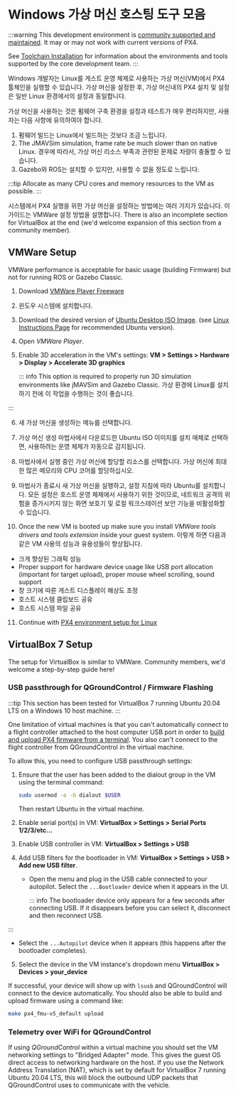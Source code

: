 # Windows 가상 머신 호스팅 도구 모음

:::warning
This development environment is [community supported and maintained](../advanced/community_supported_dev_env.md).
It may or may not work with current versions of PX4.

See [Toolchain Installation](../dev_setup/dev_env.md) for information about the environments and tools supported by the core development team.
:::

Windows 개발자는 Linux를 게스트 운영 체제로 사용하는 가상 머신(VM)에서 PX4 툴체인을 실행할 수 있습니다.
가상 머신을 설정한 후, 가상 머신내의 PX4 설치 및 설정은 일반 Linux 환경에서의 설정과 동일합니다.

가상 머신을 사용하는 것은 펌웨어 구축 환경을 설정과 테스트가 매우 편리하지만, 사용자는 다음 사항에 유의하여야 합니다.

1. 펌웨어 빌드는 Linux에서 빌드하는 것보다 조금 느립니다.
2. The JMAVSim simulation, frame rate be much slower than on native Linux.
   경우에 따라서, 가상 머신 리소스 부족과 관련된 문제로 차량이 충돌할 수 있습니다.
3. Gazebo와 ROS는 설치할 수 있지만, 사용할 수 없을 정도로 느립니다.

:::tip
Allocate as many CPU cores and memory resources to the VM as possible.
:::

시스템에서 PX4 실행을 위한 가상 머신을 설정하는 방법에는 여러 가지가 있습니다.
이 가이드는 VMWare 설정 방법을 설명합니다.
There is also an incomplete section for VirtualBox at the end (we'd welcome expansion of this section from a community member).

## VMWare Setup

VMWare performance is acceptable for basic usage (building Firmware) but not for running ROS or Gazebo Classic.

1. Download [VMWare Player Freeware](https://www.vmware.com/products/workstation-player/workstation-player-evaluation.html)

2. 윈도우 시스템에 설치합니다.

3. Download the desired version of [Ubuntu Desktop ISO Image](https://ubuntu.com/download/desktop).
   (see [Linux Instructions Page](../dev_setup/dev_env_linux.md) for recommended Ubuntu version).

4. Open _VMWare Player_.

5. Enable 3D acceleration in the VM's settings: **VM > Settings > Hardware > Display > Accelerate 3D graphics**

   ::: info
   This option is required to properly run 3D simulation environments like jMAVSim and Gazebo Classic.
   가상 환경에 Linux를 설치하기 전에 이 작업을 수행하는 것이 좋습니다.

:::

6. 새 가상 머신을 생성하는 메뉴를 선택합니다.

7. 가상 머신 생성 마법사에서 다운로드한 Ubuntu ISO 이미지를 설치 매체로 선택하면, 사용하려는 운영 체제가 자동으로 감지됩니다.

8. 마법사에서 실행 중인 가상 머신에 할당할 리소스를 선택합니다.
   가상 머신에 최대한 많은 메모리와 CPU 코어를 할당하십시오.

9. 마법사가 종료시 새 가상 머신을 실행하고, 설정 지침에 따라 Ubuntu를 설치합니다.
   모든 설정은 호스트 운영 체제에서 사용하기 위한 것이므로, 네트워크 공격의 위험을 증가시키지 않는 화면 보호기 및 로컬 워크스테이션 보안 기능을 비활성화할 수 있습니다.

10. Once the new VM is booted up make sure you install _VMWare tools drivers and tools extension_ inside your guest system.
   이렇게 하면 다음과 같은 VM 사용의 성능과 유용성들이 향상됩니다.
   - 크게 향상된 그래픽 성능
   - Proper support for hardware device usage like USB port allocation (important for target upload), proper mouse wheel scrolling, sound support
   - 창 크기에 따른 게스트 디스플레이 해상도 조정
   - 호스트 시스템 클립보드 공유
   - 호스트 시스템 파일 공유

11. Continue with [PX4 environment setup for Linux](../dev_setup/dev_env_linux.md)

## VirtualBox 7 Setup

The setup for VirtualBox is similar to VMWare.
Community members, we'd welcome a step-by-step guide here!

### USB passthrough for QGroundControl / Firmware Flashing

:::tip
This section has been tested for VirtualBox 7 running Ubuntu 20.04 LTS on a Windows 10 host machine.
:::

One limitation of virtual machines is that you can't automatically connect to a flight controller attached to the host computer USB port in order to [build and upload PX4 firmware from a terminal](../dev_setup/building_px4.md#uploading-firmware-flashing-the-board).
You also can't connect to the flight controller from QGroundControl in the virtual machine.

To allow this, you need to configure USB passthrough settings:

1. Ensure that the user has been added to the dialout group in the VM using the terminal command:

   ```sh
   sudo usermod -a -G dialout $USER
   ```

   Then restart Ubuntu in the virtual machine.

2. Enable serial port(s) in VM: **VirtualBox > Settings > Serial Ports 1/2/3/etc...**

3. Enable USB controller in VM: **VirtualBox > Settings > USB**

4. Add USB filters for the bootloader in VM: **VirtualBox > Settings > USB > Add new USB filter**.
   - Open the menu and plug in the USB cable connected to your autopilot.
      Select the `...Bootloader` device when it appears in the UI.

      ::: info
      The bootloader device only appears for a few seconds after connecting USB.
      If it disappears before you can select it, disconnect and then reconnect USB.

:::

   - Select the `...Autopilot` device when it appears (this happens after the bootloader completes).

5. Select the device in the VM instance's dropdown menu **VirtualBox > Devices > your_device**

If successful, your device will show up with `lsusb` and QGroundControl will connect to the device automatically.
You should also be able to build and upload firmware using a command like:

```sh
make px4_fmu-v5_default upload
```

### Telemetry over WiFi for QGroundControl

If using _QGroundControl_ within a virtual machine you should set the VM networking settings to "Bridged Adapter" mode.
This gives the guest OS direct access to networking hardware on the host.
If you use the Network Address Translation (NAT), which is set by default for VirtualBox 7 running Ubuntu 20.04 LTS, this will block the outbound UDP packets that QGroundControl uses to communicate with the vehicle.

